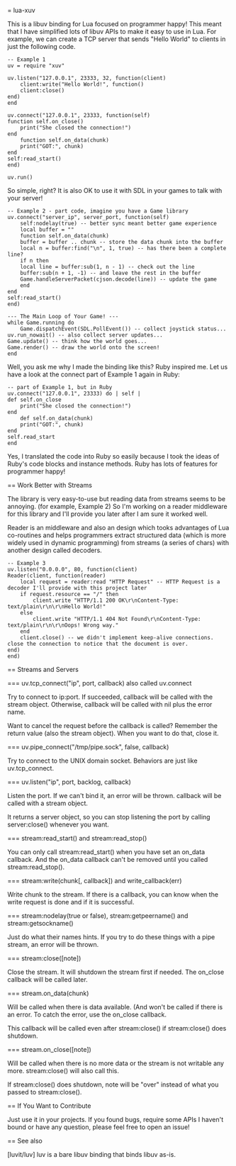 = lua-xuv

This is a libuv binding for Lua focused on programmer happy! This meant that I have simplified lots of libuv APIs to make it easy to use in Lua. For example, we can create a TCP server that sends "Hello World" to clients in just the following code.

    -- Example 1
    uv = require "xuv"
    
    uv.listen("127.0.0.1", 23333, 32, function(client)
        client:write("Hello World!", function()
		client:close()
	end)
    end
    
    uv.connect("127.0.0.1", 23333, function(self)
	function self.on_close()
	    print("She closed the connection!")
	end
        function self.on_data(chunk)
	    print("GOT:", chunk)
	end
	self:read_start()
    end)
    
    uv.run()

So simple, right? It is also OK to use it with SDL in your games to talk with your server!

    -- Example 2 - part code, imagine you have a Game library
    uv.connect("server_ip", server_port, function(self)
        self:nodelay(true) -- better sync meant better game experience
        local buffer = ""
        function self.on_data(chunk)
	    buffer = buffer .. chunk -- store the data chunk into the buffer
	    local n = buffer:find("\n", 1, true) -- has there been a complete line?
	    if n then
		local line = buffer:sub(1, n - 1) -- check out the line
		buffer:sub(n + 1, -1) -- and leave the rest in the buffer
		Game.handleServerPacket(cjson.decode(line)) -- update the game
	    end
	end
	self:read_start()
    end)

    --- The Main Loop of Your Game! ---
    while Game.running do
        Game.dispatchEvent(SDL.PollEvent()) -- collect joystick status...
	uv.run_nowait() -- also collect server updates...
	Game.update() -- think how the world goes...
	Game.render() -- draw the world onto the screen!
    end
    
Well, you ask me why I made the binding like this? Ruby inspired me. Let us have a look at the connect part of Example 1 again in Ruby:

    -- part of Example 1, but in Ruby
    uv.connect("127.0.0.1", 23333) do | self |
	def self.on_close
	    print("She closed the connection!")
	end
        def self.on_data(chunk)
	    print("GOT:", chunk)
	end
	self.read_start
    end

Yes, I translated the code into Ruby so easily because I took the ideas of Ruby's code blocks and instance methods. Ruby has lots of features for programmer happy!

== Work Better with Streams

The library is very easy-to-use but reading data from streams seems to be annoying. (for example, Example 2) So I'm working on a reader middleware for this library and I'll provide you later after I am sure it worked well.

Reader is an middleware and also an design which tooks advantages of Lua co-routines and helps programmers extract structured data (which is more widely used in dynamic programming) from streams (a series of chars) with another design called decoders.

    -- Example 3
    uv.listen("0.0.0.0", 80, function(client)
	Reader(client, function(reader)
	    local request = reader:read "HTTP Request" -- HTTP Request is a decoder I'll provide with this project later
	    if request.resource == "/" then
	        client.write "HTTP/1.1 200 OK\r\nContent-Type: text/plain\r\n\r\nHello World!"
	    else
	        client.write "HTTP/1.1 404 Not Found\r\nContent-Type: text/plain\r\n\r\nOops! Wrong way."
	    end
	    client.close() -- we didn't implement keep-alive connections. close the connection to notice that the document is over.
	end)
    end)
 
== Streams and Servers

=== uv.tcp_connect("ip", port, callback) also called uv.connect

Try to connect to ip:port. If succeeded, callback will be called with the stream object. Otherwise, callback will be called with nil plus the error name.

Want to cancel the request before the callback is called? Remember the return value (also the stream object). When you want to do that, close it.

=== uv.pipe_connect("/tmp/pipe.sock", false, callback)

Try to connect to the UNIX domain socket. Behaviors are just like uv.tcp_connect.

=== uv.listen("ip", port, backlog, callback)

Listen the port. If we can't bind it, an error will be thrown. callback will be called with a stream object.

It returns a server object, so you can stop listening the port by calling server:close() whenever you want.

=== stream:read_start() and stream:read_stop()

You can only call stream:read_start() when you have set an on_data callback. And the on_data callback can't be removed until you called stream:read_stop().

=== stream:write(chunk[, callback]) and write_callback(err)

Write chunk to the stream. If there is a callback, you can know when the write request is done and if it is successful.

=== stream:nodelay(true or false), stream:getpeername() and stream:getsockname()

Just do what their names hints. If you try to do these things with a pipe stream, an error will be thrown.

=== stream:close([note])

Close the stream. It will shutdown the stream first if needed. The on_close callback will be called later.

=== stream.on_data(chunk)

Will be called when there is data available. (And won't be called if there is an error. To catch the error, use the on_close callback.

This callback will be called even after stream:close() if stream:close() does shutdown.

=== stream.on_close([note])

Will be called when there is no more data or the stream is not writable any more. stream:close() will also call this.

If stream:close() does shutdown, note will be "over" instead of what you passed to stream:close().
 
== If You Want to Contribute

Just use it in your projects. If you found bugs, require some APIs I haven't bound or have any question, please feel free to open an issue!
 
== See also

[luvit/luv] luv is a bare libuv binding that binds libuv as-is.